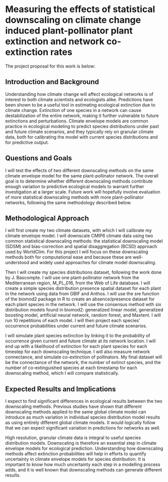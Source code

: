 # Measuring the effects of statistical downscaling on climate change induced plant-pollinator plant extinction and network co-extinction rates

The project proposal for this work is below: 

## Introduction and Background

Understanding how climate change will affect ecological networks is of interest to both climate scientists and ecologists alike. Predictions have been shown to be a useful tool in estimating ecological extinction due to climate change. Extinction of one species in a network can cause destabilization of the entire network, making it further vulnerable to future extinctions and perturbations. Climate envelope models are common practice in ecological modeling to predict species distributions under past and future climate scenarios, and they typically rely on granular climate data, both for calibrating the model with current species distributions and for predictive output.

## Questions and Goals

I will test the effects of two different downscaling methods on the same climate envelope model for the same plant-pollinator network. The overall goal is to determine whether different downscaling methods contribute enough variation to predictive ecological models to warrant further investigation at a larger scale. Future work will hopefully involve evaluation of more statistical downscaling methods with more plant-pollinator networks, following the same methodology described below.

## Methodological Approach

I will first create my two climate datasets, with which I will calibrate my climate envelope model. I will downscale CMIP6 climate data using two common statistical downscaling methods: the statistical downscaling model (SDSM) and bias-correction and spatial disaggregation (BCSD) approach used by WorldClim. For this project I will focus on these downscaling methods both for computational ease and because these are well-understood and widely used approaches for climate model downscaling.

Then I will create my species distributions dataset, following the work done by J. Bascompte. I will use one plant-pollinator network from the Mediterranean region, M_PL_016, from the Web of Life database. I will create a simple species distribution presence spatial dataset for each plant in the network using data from GBIF and Anthos. I will use the  sre  function of the  biomod2  package in R to create an absence/presence dataset for each plant species in the network. I will use the consensus method with six distribution models found in  biomod2: generalized linear model, generalized boosting model, artificial neural network, random forest, and Maxtent. I will run 10 repetitions of each model. I will then project each species’ occurrence probabilities under current and future climate scenarios.

I will simulate plant species extinction by linking it to the probability of occurrence given current and future climate at its network location. I will end up with a likelihood of extinction for each plant species for each timestep for each downscaling technique. I will also measure network connectance, and simulate co-extinction of pollinators. My final dataset will be the connectance of the network, the number of extinct species, and the number of co-extinguished species at each timestamp for each downscaling method, which I will compare statistically.

## Expected Results and Implications

I expect to find significant differences in ecological results between the two downscaling methods. Previous studies have shown that different downscaling methods applied to the same global climate model can introduce as much variation in individual species distribution model results as using entirely different global climate models. It would logically follow that we can expect significant variation in predictions for networks as well.

High resolution, granular climate data is integral to useful species distribution models. Downscaling is therefore an essential step in climate envelope models for ecological prediction. Understanding how downscaling methods affect extinction probabilities will help in efforts to quantify uncertainty in climate envelope models for species distribution. It is important to know how much uncertainty each step in a modelling process adds, and it is well known that downscaling methods can generate different results.